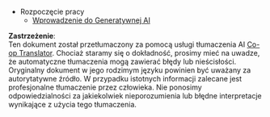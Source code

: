 <!--
CO_OP_TRANSLATOR_METADATA:
{
  "original_hash": "4d1335b77a62c821d972c35ef82c586a",
  "translation_date": "2025-05-20T11:29:57+00:00",
  "source_file": "docs/_sidebar.md",
  "language_code": "pl"
}
-->
- Rozpoczęcie pracy
  - [Wprowadzenie do Generatywnej AI](../01-introduction-to-genai/README.md?WT.mc_id=academic-105485-koreyst)

**Zastrzeżenie**:  
Ten dokument został przetłumaczony za pomocą usługi tłumaczenia AI [Co-op Translator](https://github.com/Azure/co-op-translator). Chociaż staramy się o dokładność, prosimy mieć na uwadze, że automatyczne tłumaczenia mogą zawierać błędy lub nieścisłości. Oryginalny dokument w jego rodzimym języku powinien być uważany za autorytatywne źródło. W przypadku istotnych informacji zalecane jest profesjonalne tłumaczenie przez człowieka. Nie ponosimy odpowiedzialności za jakiekolwiek nieporozumienia lub błędne interpretacje wynikające z użycia tego tłumaczenia.